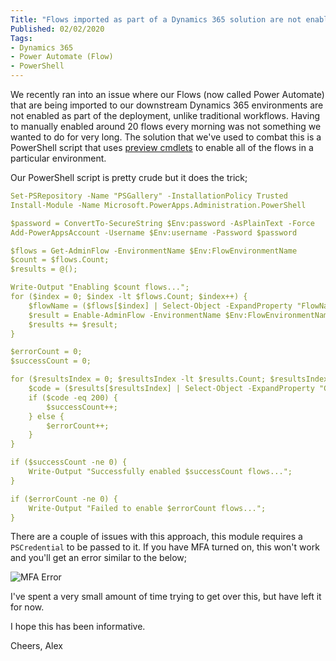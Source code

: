 ```yaml
---
Title: "Flows imported as part of a Dynamics 365 solution are not enabled? 4"
Published: 02/02/2020
Tags:
- Dynamics 365
- Power Automate (Flow)
- PowerShell
---
```


We recently ran into an issue where our Flows (now called Power Automate) that are being imported to our downstream Dynamics 365 environments are not enabled as part of the deployment, unlike traditional workflows. Having to manually enabled around 20 flows every morning was not something we wanted to do for very long. The solution that we've used to combat this is a PowerShell script that uses [preview cmdlets](https://docs.microsoft.com/en-gb/power-platform/admin/powerapps-powershell) to enable all of the flows in a particular environment.

Our PowerShell script is pretty crude but it does the trick;

```yaml
Set-PSRepository -Name "PSGallery" -InstallationPolicy Trusted
Install-Module -Name Microsoft.PowerApps.Administration.PowerShell

$password = ConvertTo-SecureString $Env:password -AsPlainText -Force
Add-PowerAppsAccount -Username $Env:username -Password $password

$flows = Get-AdminFlow -EnvironmentName $Env:FlowEnvironmentName
$count = $flows.Count;
$results = @();

Write-Output "Enabling $count flows...";
for ($index = 0; $index -lt $flows.Count; $index++) {
    $flowName = ($flows[$index] | Select-Object -ExpandProperty "FlowName");
    $result = Enable-AdminFlow -EnvironmentName $Env:FlowEnvironmentName -FlowName $flowName
    $results += $result;
}

$errorCount = 0;
$successCount = 0;

for ($resultsIndex = 0; $resultsIndex -lt $results.Count; $resultsIndex++) {
    $code = ($results[$resultsIndex] | Select-Object -ExpandProperty "Code");
    if ($code -eq 200) {
        $successCount++;
    } else {
        $errorCount++;
    }
}

if ($successCount -ne 0) {
    Write-Output "Successfully enabled $successCount flows...";
}

if ($errorCount -ne 0) {
    Write-Output "Failed to enable $errorCount flows...";
}
```

There are a couple of issues with this approach, this module requires a `PSCredential` to be passed to it. If you have MFA turned on, this won't work and you'll get an error similar to the below;

![MFA Error](/images/power-automate-enable-flows-post-deployment/mfa-error.png)

I've spent a very small amount of time trying to get over this, but have left it for now.

I hope this has been informative.

Cheers,
Alex